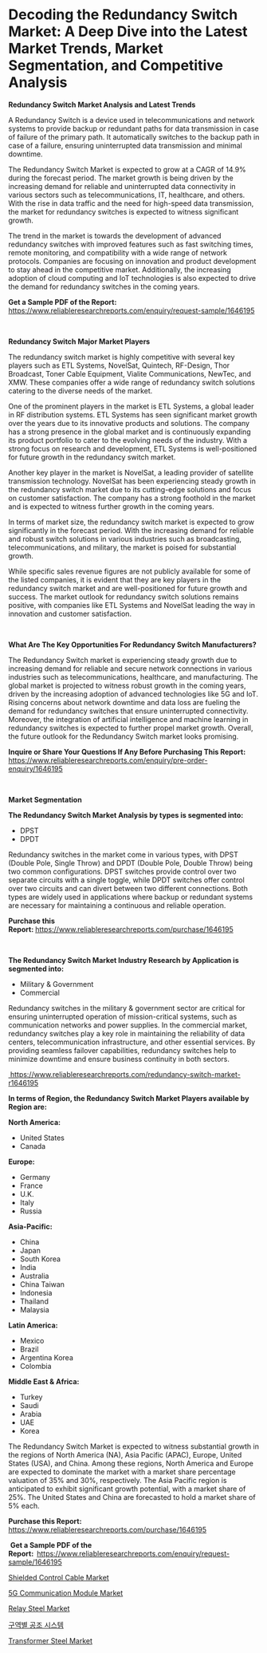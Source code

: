 <p><h1>Decoding the Redundancy Switch Market: A Deep Dive into the Latest Market Trends, Market Segmentation, and Competitive Analysis</h1></p><p><strong>Redundancy Switch Market Analysis and Latest Trends</strong></p>
<p><p>A Redundancy Switch is a device used in telecommunications and network systems to provide backup or redundant paths for data transmission in case of failure of the primary path. It automatically switches to the backup path in case of a failure, ensuring uninterrupted data transmission and minimal downtime.</p><p>The Redundancy Switch Market is expected to grow at a CAGR of 14.9% during the forecast period. The market growth is being driven by the increasing demand for reliable and uninterrupted data connectivity in various sectors such as telecommunications, IT, healthcare, and others. With the rise in data traffic and the need for high-speed data transmission, the market for redundancy switches is expected to witness significant growth.</p><p>The trend in the market is towards the development of advanced redundancy switches with improved features such as fast switching times, remote monitoring, and compatibility with a wide range of network protocols. Companies are focusing on innovation and product development to stay ahead in the competitive market. Additionally, the increasing adoption of cloud computing and IoT technologies is also expected to drive the demand for redundancy switches in the coming years.</p></p>
<p><strong>Get a Sample PDF of the Report:&nbsp;</strong> <a href="https://www.reliableresearchreports.com/enquiry/request-sample/1646195">https://www.reliableresearchreports.com/enquiry/request-sample/1646195</a></p>
<p>&nbsp;</p>
<p><strong>Redundancy Switch Major Market Players</strong></p>
<p><p>The redundancy switch market is highly competitive with several key players such as ETL Systems, NovelSat, Quintech, RF-Design, Thor Broadcast, Toner Cable Equipment, Vialite Communications, NewTec, and XMW. These companies offer a wide range of redundancy switch solutions catering to the diverse needs of the market.</p><p>One of the prominent players in the market is ETL Systems, a global leader in RF distribution systems. ETL Systems has seen significant market growth over the years due to its innovative products and solutions. The company has a strong presence in the global market and is continuously expanding its product portfolio to cater to the evolving needs of the industry. With a strong focus on research and development, ETL Systems is well-positioned for future growth in the redundancy switch market.</p><p>Another key player in the market is NovelSat, a leading provider of satellite transmission technology. NovelSat has been experiencing steady growth in the redundancy switch market due to its cutting-edge solutions and focus on customer satisfaction. The company has a strong foothold in the market and is expected to witness further growth in the coming years.</p><p>In terms of market size, the redundancy switch market is expected to grow significantly in the forecast period. With the increasing demand for reliable and robust switch solutions in various industries such as broadcasting, telecommunications, and military, the market is poised for substantial growth.</p><p>While specific sales revenue figures are not publicly available for some of the listed companies, it is evident that they are key players in the redundancy switch market and are well-positioned for future growth and success. The market outlook for redundancy switch solutions remains positive, with companies like ETL Systems and NovelSat leading the way in innovation and customer satisfaction.</p></p>
<p>&nbsp;</p>
<p><strong>What Are The Key Opportunities For Redundancy Switch Manufacturers?</strong></p>
<p><p>The Redundancy Switch market is experiencing steady growth due to increasing demand for reliable and secure network connections in various industries such as telecommunications, healthcare, and manufacturing. The global market is projected to witness robust growth in the coming years, driven by the increasing adoption of advanced technologies like 5G and IoT. Rising concerns about network downtime and data loss are fueling the demand for redundancy switches that ensure uninterrupted connectivity. Moreover, the integration of artificial intelligence and machine learning in redundancy switches is expected to further propel market growth. Overall, the future outlook for the Redundancy Switch market looks promising.</p></p>
<p><strong>Inquire or Share Your Questions If Any Before Purchasing This Report:</strong> <a href="https://www.reliableresearchreports.com/enquiry/pre-order-enquiry/1646195">https://www.reliableresearchreports.com/enquiry/pre-order-enquiry/1646195</a></p>
<p>&nbsp;</p>
<p><strong>Market Segmentation</strong></p>
<p><strong>The Redundancy Switch Market Analysis by types is segmented into:</strong></p>
<p><ul><li>DPST</li><li>DPDT</li></ul></p>
<p><p>Redundancy switches in the market come in various types, with DPST (Double Pole, Single Throw) and DPDT (Double Pole, Double Throw) being two common configurations. DPST switches provide control over two separate circuits with a single toggle, while DPDT switches offer control over two circuits and can divert between two different connections. Both types are widely used in applications where backup or redundant systems are necessary for maintaining a continuous and reliable operation.</p></p>
<p><strong>Purchase this Report:&nbsp;</strong><a href="https://www.reliableresearchreports.com/purchase/1646195">https://www.reliableresearchreports.com/purchase/1646195</a></p>
<p>&nbsp;</p>
<p><strong>The Redundancy Switch Market Industry Research by Application is segmented into:</strong></p>
<p><ul><li>Military & Government</li><li>Commercial</li></ul></p>
<p><p>Redundancy switches in the military & government sector are critical for ensuring uninterrupted operation of mission-critical systems, such as communication networks and power supplies. In the commercial market, redundancy switches play a key role in maintaining the reliability of data centers, telecommunication infrastructure, and other essential services. By providing seamless failover capabilities, redundancy switches help to minimize downtime and ensure business continuity in both sectors.</p></p>
<p><a href="https://www.reliableresearchreports.com/redundancy-switch-market-r1646195">&nbsp;https://www.reliableresearchreports.com/redundancy-switch-market-r1646195</a></p>
<p><strong>In terms of Region, the Redundancy Switch Market Players available by Region are:</strong></p>
<p>
    <p> <strong> North America: </strong>
        <ul>
            <li>United States</li>
            <li>Canada</li>
        </ul>
        </p> 
    <p> <strong> Europe: </strong>
        <ul>
            <li>Germany</li>
            <li>France</li>
            <li>U.K.</li>
            <li>Italy</li>
            <li>Russia</li>
        </ul>
        </p> 
    <p> <strong> Asia-Pacific: </strong>
        <ul>
            <li>China</li>
            <li>Japan</li>
            <li>South Korea</li>
            <li>India</li>
            <li>Australia</li>
            <li>China Taiwan</li>
            <li>Indonesia</li>
            <li>Thailand</li>
            <li>Malaysia</li>
        </ul>
        </p> 
    <p> <strong> Latin America: </strong>
        <ul>
            <li>Mexico</li>
            <li>Brazil</li>
            <li>Argentina Korea</li>
            <li>Colombia</li>
        </ul>
        </p> 
    <p> <strong> Middle East & Africa: </strong>
        <ul>
            <li>Turkey</li>
            <li>Saudi</li>
            <li>Arabia</li>
            <li>UAE</li>
            <li>Korea</li>
        </ul>
    </p>
    </p>
<p><p>The Redundancy Switch Market is expected to witness substantial growth in the regions of North America (NA), Asia Pacific (APAC), Europe, United States (USA), and China. Among these regions, North America and Europe are expected to dominate the market with a market share percentage valuation of 35% and 30%, respectively. The Asia Pacific region is anticipated to exhibit significant growth potential, with a market share of 25%. The United States and China are forecasted to hold a market share of 5% each.</p></p>
<p><strong>Purchase this Report: </strong><a href="https://www.reliableresearchreports.com/purchase/1646195">https://www.reliableresearchreports.com/purchase/1646195</a></p>
<p>&nbsp;<strong>Get a Sample PDF of the Report:&nbsp;&nbsp;</strong><a href="https://www.reliableresearchreports.com/enquiry/request-sample/1646195">https://www.reliableresearchreports.com/enquiry/request-sample/1646195</a></p>
<p><strong></strong></p>
<p><p><a href="https://github.com/timeliteaut/Market-Research-Report-List-2/blob/main/shielded-control-cable-market.md">Shielded Control Cable Market</a></p><p><a href="https://github.com/bobicer/Market-Research-Report-List-2/blob/main/5g-communication-module-market.md">5G Communication Module Market</a></p><p><a href="https://issuu.com/reportprime-2/docs/relay-steel-market-size-2030.pptx">Relay Steel Market</a></p><p><a href="https://github.com/JonHarrtis67676y/Market-Research-Report-List-1/blob/main/977793318680.md">구역별 공조 시스템</a></p><p><a href="https://issuu.com/reportprime-2/docs/transformer-steel-market-size-2030.pptx">Transformer Steel Market</a></p></p>